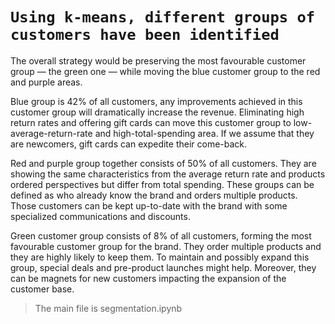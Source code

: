 # `Using k-means, different groups of customers have been identified`
The overall strategy would be preserving the most favourable customer group — the green one — while moving the blue customer group to the red and purple areas.

Blue group is 42% of all customers, any improvements achieved in this customer group will dramatically increase the revenue. Eliminating high return rates and offering gift cards can move this customer group to low-average-return-rate and high-total-spending area. If we assume that they are newcomers, gift cards can expedite their come-back.

Red and purple group together consists of 50% of all customers. They are showing the same characteristics from the average return rate and products ordered perspectives but differ from total spending. These groups can be defined as who already know the brand and orders multiple products. Those customers can be kept up-to-date with the brand with some specialized communications and discounts.

Green customer group consists of 8% of all customers, forming the most favourable customer group for the brand. They order multiple products and they are highly likely to keep them. To maintain and possibly expand this group, special deals and pre-product launches might help. Moreover, they can be magnets for new customers impacting the expansion of the customer base.

> The main file is segmentation.ipynb
